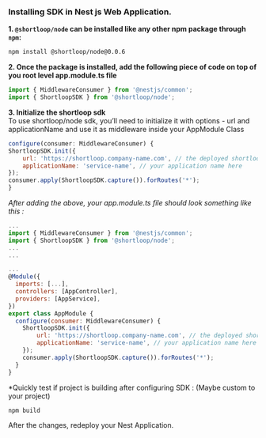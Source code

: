 ### Installing SDK in **Nest js**  Web Application.

**1. `@shortloop/node` can be installed like any other npm package through `npm`:**

```bash
npm install @shortloop/node@0.0.6
```

**2. Once the package is installed, add the following piece of code on top of you root level app.module.ts file**
```js
import { MiddlewareConsumer } from '@nestjs/common';
import { ShortloopSDK } from '@shortloop/node';
```

**3. Initialize the shortloop sdk**  
To use shortloop/node sdk, you’ll need to initialize it with options - url and applicationName and use it as middleware inside your AppModule Class 
```js
configure(consumer: MiddlewareConsumer) {
ShortloopSDK.init({
    url: 'https://shortloop.company-name.com', // the deployed shortloop url here.
    applicationName: 'service-name', // your application name here
});
consumer.apply(ShortloopSDK.capture()).forRoutes('*');
}
```
*After adding the above, your app.module.ts file should look something like this :*

```js
... 
import { MiddlewareConsumer } from '@nestjs/common';
import { ShortloopSDK } from '@shortloop/node';
...
...

...
@Module({
  imports: [...],
  controllers: [AppController],
  providers: [AppService],
})
export class AppModule {
  configure(consumer: MiddlewareConsumer) {
    ShortloopSDK.init({
        url: 'https://shortloop.company-name.com', // the deployed shortloop url here.
        applicationName: 'service-name', // your application name here
    });
    consumer.apply(ShortloopSDK.capture()).forRoutes('*');
  }
}

```
*Quickly test if project is building after configuring SDK :  (Maybe custom to your project)
```bash
npm build
```

After the changes, redeploy your Nest Application.
